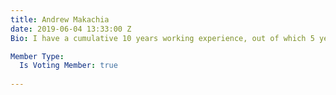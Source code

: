 ```yaml
---
title: Andrew Makachia
date: 2019-06-04 13:33:00 Z
Bio: I have a cumulative 10 years working experience, out of which 5 years have been with a UN agency and an International Organization. I was tasked with Information management and Regional Coordination and Market Analysis with. Currently my work encompases offering support on information and data services, capacity building, coordination and data visualization.

Member Type:
  Is Voting Member: true
 
---
```


